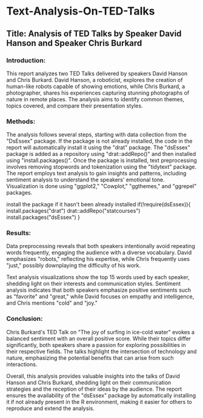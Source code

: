 # Text-Analysis-On-TED-Talks
## Title: Analysis of TED Talks by Speaker David Hanson and Speaker Chris Burkard

### Introduction:
This report analyzes two TED Talks delivered by speakers David Hanson and Chris Burkard. David Hanson, a roboticist, explores the creation of human-like robots capable of showing emotions, while Chris Burkard, a photographer, shares his experiences capturing stunning photographs of nature in remote places. The analysis aims to identify common themes, topics covered, and compare their presentation styles.

### Methods:
The analysis follows several steps, starting with data collection from the "DsEssex" package. If the package is not already installed, the code in the report will automatically install it using the "drat" package. The "dsEssex" package is added as a repository using "drat::addRepo()" and then installed using "install.packages()". Once the package is installed, text preprocessing involves removing stopwords and tokenization using the "tidytext" package. The report employs text analysis to gain insights and patterns, including sentiment analysis to understand the speakers' emotional tone. Visualization is done using "ggplot2," "Cowplot," "ggthemes," and "ggrepel" packages.

install the package if it hasn't been already installed
if(!require(dsEssex)){
  install.packages("drat")
  drat::addRepo("statcourses")
  install.packages("dsEssex")
}

### Results:
Data preprocessing reveals that both speakers intentionally avoid repeating words frequently, engaging the audience with a diverse vocabulary. David emphasizes "robots," reflecting his expertise, while Chris frequently uses "just," possibly downplaying the difficulty of his work.

Text analysis visualizations show the top 15 words used by each speaker, shedding light on their interests and communication styles. Sentiment analysis indicates that both speakers emphasize positive sentiments such as "favorite" and "great," while David focuses on empathy and intelligence, and Chris mentions "cold" and "joy."

### Conclusion:
Chris Burkard's TED Talk on "The joy of surfing in ice-cold water" evokes a balanced sentiment with an overall positive score. While their topics differ significantly, both speakers share a passion for exploring possibilities in their respective fields. The talks highlight the intersection of technology and nature, emphasizing the potential benefits that can arise from such interactions.

Overall, this analysis provides valuable insights into the talks of David Hanson and Chris Burkard, shedding light on their communication strategies and the reception of their ideas by the audience. The report ensures the availability of the "dsEssex" package by automatically installing it if not already present in the R environment, making it easier for others to reproduce and extend the analysis.

